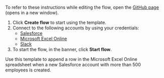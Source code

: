 To refer to these instructions while editing the flow, open the [GitHub page](https://github.com/ot4i/app-connect-templates/tree/master/resources/markdown/Append%20a%20row%20in%20Microsoft%20Excel%20Online%20when%20a%20new%20Salesforce%20account%20with%20more%20than%20500%20employees%20is%20created_instructions.md) (opens in a new window).

1. Click **Create flow** to start using the template.
2. Connect to the following accounts by using your credentials:
   - [Salesforce](https://www.ibm.com/docs/en/app-connect/containers_cd?topic=apps-salesforce)
   - [Microsoft Excel Online](https://www.ibm.com/docs/en/app-connect/containers_cd?topic=apps-microsoft-excel-online)
   - [Slack](https://www.ibm.com/docs/en/app-connect/containers_cd?topic=apps-slack)
3. To start the flow, in the banner, click **Start flow**.


Use this template to append a row in the Microsoft Excel Online spreadsheet when a new Salesforce account with more than 500 employees is created.







